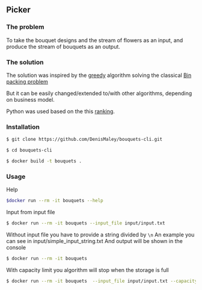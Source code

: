 ## Picker
### The problem
To take the bouquet designs and the stream of flowers as an input, and produce the stream of bouquets as
an output.
### The solution
The solution was inspired by the [greedy](https://en.wikipedia.org/wiki/Greedy_algorithm) algorithm solving 
the classical [Bin packing problem](https://en.wikipedia.org/wiki/Bin_packing_problem)

But it can be easily changed/extended to/with other algorithms, depending on business model.

Python was used based on the this [ranking](https://www.slant.co/topics/2469/~best-languages-for-writing-command-line-utilities).
### Installation
```bash
$ git clone https://github.com/DenisMaley/bouquets-cli.git
```
```bash
$ cd bouquets-cli
```
```bash
$ docker build -t bouquets .
```

### Usage
Help
```bash
$docker run --rm -it bouquets --help
```
Input from input file
```bash
$ docker run --rm -it bouquets --input_file input/input.txt
```
Without input file you have to provide a string divided by `\n` 
An example you can see in input/simple_input_string.txt
And output will be shown in the console
```bash
$ docker run --rm -it bouquets
```
With capacity limit you algorithm will stop when the storage is full
```bash
$ docker run --rm -it bouquets  --input_file input/input.txt --capacity 100 
```